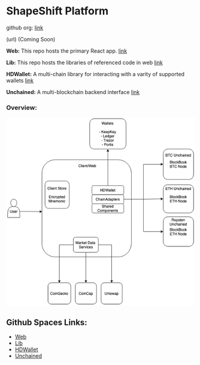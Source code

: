 # ShapeShift Platform

github org: [link](https://github.com/shapeshift)

(url) (Coming Soon)

 **Web:** This repo hosts the primary React app. [link](https://github.com/shapeshift/web)
 
 **Lib:** This repo hosts the libraries of referenced code in web [link](https://github.com/shapeshift/lib)
 
 **HDWallet:** A multi-chain library for interacting with a varity of supported wallets [link](https://github.com/shapeshift/hdwallet)
 
 **Unchained:** A multi-blockchain backend interface [link](https://github.com/shapeshift/unchained)


### Overview:

![overview](https://github.com/shapeshift/docs/blob/develop/assets/architecture.png)

## Github Spaces Links:
* [Web](https://app.gitbook.com/@shapeshiftdao/s/web/)
* [Lib](https://app.gitbook.com/@shapeshiftdao/s/lib/)
* [HDWallet](https://app.gitbook.com/@shapeshiftdao/s/hdwallet/)
* [Unchained](https://app.gitbook.com/@shapeshiftdao/s/unchained/)
